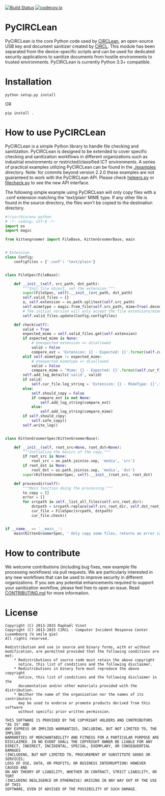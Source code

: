 [![Build Status](https://travis-ci.org/CIRCL/PyCIRCLean.svg?branch=master)](https://travis-ci.org/CIRCL/PyCIRCLean)
[![codecov.io](https://codecov.io/github/CIRCL/PyCIRCLean/coverage.svg?branch=master)](https://codecov.io/github/CIRCL/PyCIRCLean?branch=master)

# PyCIRCLean

PyCIRCLean is the core Python code used by [CIRCLean](https://github.com/CIRCL/Circlean/), an open-source
USB key and document sanitizer created by [CIRCL](https://www.circl.lu/). This module has been separated from the
device-specific scripts and can be used for dedicated security applications to sanitize documents from hostile environments
to trusted environments. PyCIRCLean is currently Python 3.3+ compatible.

# Installation

~~~
python setup.py install
~~~

OR

~~~
pip install .
~~~

# How to use PyCIRCLean

PyCIRCLean is a simple Python library to handle file checking and sanitization.
PyCIRCLean is designed to be extended to cover specific checking
and sanitization workflows in different organizations such as industrial
environments or restricted/classified ICT environments. A series of practical examples utilizing PyCIRCLean can be found
in the [./examples](./examples) directory. Note: for commits beyond version 2.2.0 these
examples are not guaranteed to work with the PyCIRCLean API. Please check [helpers.py](./kittengroomer/helpers.py) or
[filecheck.py](./bin/filecheck.py) to see the new API interface.

The following simple example using PyCIRCLean will only copy files with a .conf extension matching the 'text/plain' MIME
type. If any other file is found in the source directory, the files won't be copied to the destination directory.

~~~python
#!/usr/bin/env python
# -*- coding: utf-8 -*-
import os
import magic

from kittengroomer import FileBase, KittenGroomerBase, main


# Extension
class Config:
    configfiles = {'.conf': 'text/plain'}


class FileSpec(FileBase):

    def __init__(self, src_path, dst_path):
        """Init file object, set the extension."""
        super(FileSpec, self).__init__(src_path, dst_path)
        self.valid_files = {}
        a, self.extension = os.path.splitext(self.src_path)
        self.mimetype = magic.from_file(self.src_path, mime=True).decode("utf-8")
        # The initial version will only accept the file extensions/mimetypes listed here.
        self.valid_files.update(Config.configfiles)

    def check(self):
        valid = True
        expected_mime = self.valid_files.get(self.extension)
        if expected_mime is None:
            # Unexpected extension => disallowed
            valid = False
            compare_ext = 'Extension: {} - Expected: {}'.format(self.cur_file.extension, ', '.join(self.valid_files.keys()))
        elif self.mimetype != expected_mime:
            # Unexpected mimetype => disallowed
            valid = False
            compare_mime = 'Mime: {} - Expected: {}'.format(self.cur_file.mimetype, expected_mime)
        self.add_log_details('valid', valid)
        if valid:
            self.cur_file.log_string = 'Extension: {} - MimeType: {}'.format(self.cur_file.extension, self.cur_file.mimetype)
        else:
            self.should_copy = False
            if compare_ext is not None:
                self.add_log_string(compare_ext)
            else:
                self.add_log_string(compare_mime)
        if self.should_copy:
            self.safe_copy()
        self.write_log()


class KittenGroomerSpec(KittenGroomerBase):

    def __init__(self, root_src=None, root_dst=None):
        """Initialize the basics of the copy."""
        if root_src is None:
            root_src = os.path.join(os.sep, 'media', 'src')
        if root_dst is None:
            root_dst = os.path.join(os.sep, 'media', 'dst')
        super(KittenGroomerSpec, self).__init__(root_src, root_dst)

    def processdir(self):
        """Main function doing the processing."""
        to_copy = []
        error = []
        for srcpath in self._list_all_files(self.src_root_dir):
            dstpath = srcpath.replace(self.src_root_dir, self.dst_root_dir)
            cur_file = FileSpec(srcpath, dstpath)
            cur_file.check()


if __name__ == '__main__':
    main(KittenGroomerSpec, ' Only copy some files, returns an error is anything else is found')

~~~

# How to contribute

We welcome contributions (including bug fixes, new example file processing
workflows) via pull requests. We are particularly interested in any new workflows
that can be used to improve security in different organizations. If you see any
potential enhancements required to support your sanitization workflow, please feel
free to open an issue. Read [CONTRIBUTING.md](/CONTRIBUTING.md) for more
information.


# License

~~~
Copyright (C) 2013-2015 Raphaël Vinot
Copyright (C) 2013-2015 CIRCL - Computer Incident Response Center Luxembourg (℅ smile gie)
All rights reserved.

Redistribution and use in source and binary forms, with or without
modification, are permitted provided that the following conditions are met:
    * Redistributions of source code must retain the above copyright
      notice, this list of conditions and the following disclaimer.
    * Redistributions in binary form must reproduce the above copyright
      notice, this list of conditions and the following disclaimer in the
      documentation and/or other materials provided with the distribution.
    * Neither the name of the organization nor the names of its contributors
      may be used to endorse or promote products derived from this software
      without specific prior written permission.

THIS SOFTWARE IS PROVIDED BY THE COPYRIGHT HOLDERS AND CONTRIBUTORS "AS IS" AND
ANY EXPRESS OR IMPLIED WARRANTIES, INCLUDING, BUT NOT LIMITED TO, THE IMPLIED
WARRANTIES OF MERCHANTABILITY AND FITNESS FOR A PARTICULAR PURPOSE ARE
DISCLAIMED. IN NO EVENT SHALL THE COPYRIGHT OWNER BE LIABLE FOR ANY
DIRECT, INDIRECT, INCIDENTAL, SPECIAL, EXEMPLARY, OR CONSEQUENTIAL DAMAGES
(INCLUDING, BUT NOT LIMITED TO, PROCUREMENT OF SUBSTITUTE GOODS OR SERVICES;
LOSS OF USE, DATA, OR PROFITS; OR BUSINESS INTERRUPTION) HOWEVER CAUSED AND
ON ANY THEORY OF LIABILITY, WHETHER IN CONTRACT, STRICT LIABILITY, OR TORT
(INCLUDING NEGLIGENCE OR OTHERWISE) ARISING IN ANY WAY OUT OF THE USE OF THIS
SOFTWARE, EVEN IF ADVISED OF THE POSSIBILITY OF SUCH DAMAGE.
~~~
